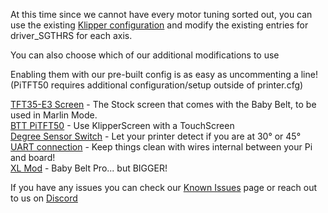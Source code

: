 ﻿At this time since we cannot have every motor tuning sorted out, you can use the existing [Klipper configuration](../../../../Software/Firmware/klipper) and modify the existing entries for driver_SGTHRS for each axis. 

You can also choose which of our additional modifications to use

Enabling them with our pre-built config is as easy as uncommenting a line! (PiTFT50 requires additional configuration/setup outside of printer.cfg)

[TFT35-E3 Screen](../../mods/TFT35-E3.md) - The Stock screen that comes with the Baby Belt, to be used in Marlin Mode.  
[BTT PiTFT50](../../mods/TFT50.md) - Use KlipperScreen with a TouchScreen  
[Degree Sensor Switch](../../mods/degree_sensor_switch.md) - Let your printer detect if you are at 30° or 45°  
[UART connection](../../mods/uart_connection.md) - Keep things clean with wires internal between your Pi and board!  
[XL Mod](../../mods//baby_belt_pro_XL.md) - Baby Belt Pro... but BIGGER!  


If you have any issues you can check our [Known Issues](../../../Known_Issues.md) page or reach out to us on [Discord](https://discord.gg/nVmeNJJSH2)